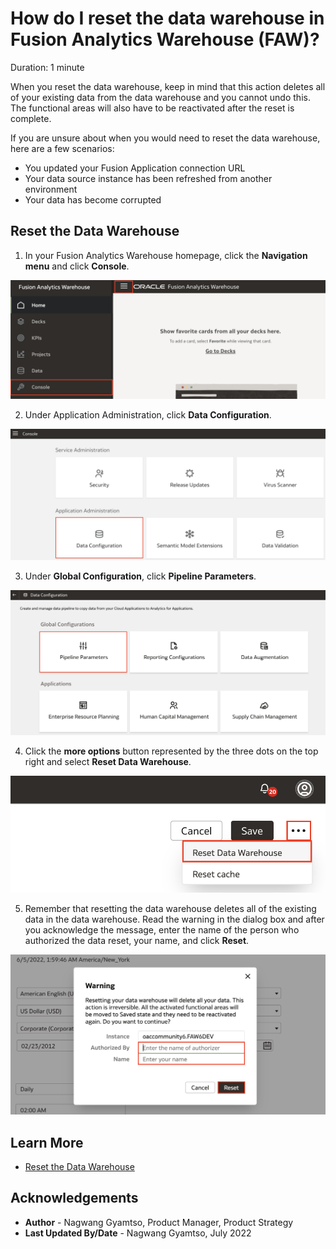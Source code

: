 # How do I reset the data warehouse in Fusion Analytics Warehouse (FAW)?

Duration: 1 minute

When you reset the data warehouse, keep in mind that this action deletes all of your existing data from the data warehouse and you cannot undo this. The functional areas will also have to be reactivated after the reset is complete.

If you are unsure about when you would need to reset the data warehouse, here are a few scenarios:
* You updated your Fusion Application connection URL
* Your data source instance has been refreshed from another environment
* Your data has become corrupted


## Reset the Data Warehouse

1. In your Fusion Analytics Warehouse homepage, click the **Navigation menu** and click **Console**.

  ![Console](images/console.png)

2. Under Application Administration, click **Data Configuration**.

  ![Data Configuration](images/data-config.png)

3. Under **Global Configuration**, click **Pipeline Parameters**.

  ![Pipeline parameters](images/pipeline-params.png)

4. Click the **more options** button represented by the three dots on the top right and select **Reset Data Warehouse**.

  ![Reset data warehouse](images/reset-dw.png)

5. Remember that resetting the data warehouse deletes all of the existing data in the data warehouse. Read the warning in the dialog box and after you acknowledge the message, enter the name of the person who authorized the data reset, your name, and click **Reset**.

  ![Authorize reset](images/authorize.png)

## Learn More

* [Reset the Data Warehouse](https://docs.oracle.com/en/cloud/saas/analytics/22r2/fawag/reset-data-warehouse.html)

## Acknowledgements
* **Author** - Nagwang Gyamtso, Product Manager, Product Strategy
* **Last Updated By/Date** - Nagwang Gyamtso,  July 2022
